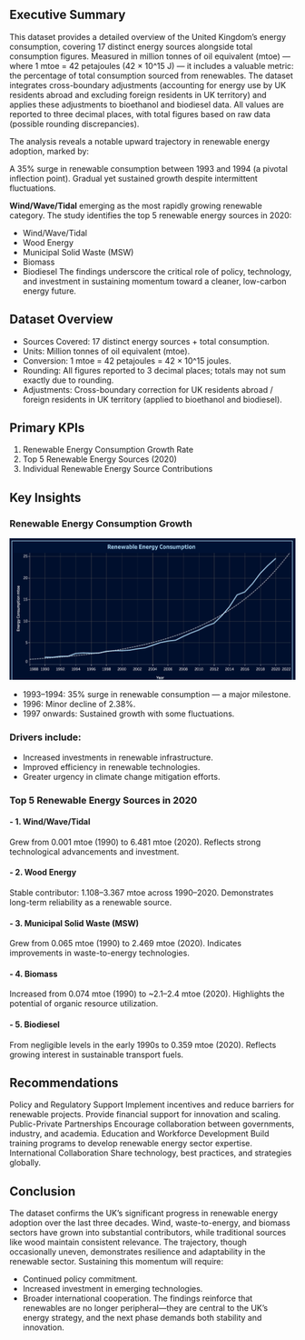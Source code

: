## Executive Summary
This dataset provides a detailed overview of the United Kingdom’s energy consumption, covering 17 distinct energy sources alongside total consumption figures. Measured in million tonnes of oil equivalent (mtoe) — where 1 mtoe = 42 petajoules (42 × 10^15 J) — it includes a valuable metric: the percentage of total consumption sourced from renewables.
The dataset integrates cross-boundary adjustments (accounting for energy use by UK residents abroad and excluding foreign residents in UK territory) and applies these adjustments to bioethanol and biodiesel data. All values are reported to three decimal places, with total figures based on raw data (possible rounding discrepancies).

The analysis reveals a notable upward trajectory in renewable energy adoption, marked by:

A 35% surge in renewable consumption between 1993 and 1994 (a pivotal inflection point).
Gradual yet sustained growth despite intermittent fluctuations.


**Wind/Wave/Tidal** emerging as the most rapidly growing renewable category.
The study identifies the top 5 renewable energy sources in 2020:
- Wind/Wave/Tidal
- Wood Energy
- Municipal Solid Waste (MSW)
- Biomass
- Biodiesel
The findings underscore the critical role of policy, technology, and investment in sustaining momentum toward a cleaner, low-carbon energy future.
## Dataset Overview
- Sources Covered: 17 distinct energy sources + total consumption.
- Units: Million tonnes of oil equivalent (mtoe).
- Conversion: 1 mtoe = 42 petajoules = 42 × 10^15 joules.
- Rounding: All figures reported to 3 decimal places; totals may not sum exactly due to rounding.
- Adjustments: Cross-boundary correction for UK residents abroad / foreign residents in UK territory (applied to bioethanol and biodiesel).

## Primary KPIs
 1. Renewable Energy Consumption Growth Rate
 2. Top 5 Renewable Energy Sources (2020)
 3. Individual Renewable Energy Source Contributions

## Key Insights


### Renewable Energy Consumption Growth
![image alt](https://github.com/Koa1207/Uk-Renewable-Energy-1990-2020/blob/main/Screenshot%202025-08-13%20at%2017.14.11.png)
- 1993–1994: 35% surge in renewable consumption — a major milestone.
- 1996: Minor decline of 2.38%.
- 1997 onwards: Sustained growth with some fluctuations.
### Drivers include:
- Increased investments in renewable infrastructure.
- Improved efficiency in renewable technologies.
- Greater urgency in climate change mitigation efforts.


### Top 5 Renewable Energy Sources in 2020
#### - 1. Wind/Wave/Tidal
  Grew from 0.001 mtoe (1990) to 6.481 mtoe (2020).
  Reflects strong technological advancements and investment.
#### - 2. Wood Energy
  Stable contributor: 1.108–3.367 mtoe across 1990–2020.
  Demonstrates long-term reliability as a renewable source.
#### - 3. Municipal Solid Waste (MSW)
  Grew from 0.065 mtoe (1990) to 2.469 mtoe (2020).
  Indicates improvements in waste-to-energy technologies.
#### - 4. Biomass
  Increased from 0.074 mtoe (1990) to ~2.1–2.4 mtoe (2020).
  Highlights the potential of organic resource utilization.
#### - 5. Biodiesel
  From negligible levels in the early 1990s to 0.359 mtoe (2020).
  Reflects growing interest in sustainable transport fuels.


## Recommendations
Policy and Regulatory Support
Implement incentives and reduce barriers for renewable projects.
Provide financial support for innovation and scaling.
Public-Private Partnerships
Encourage collaboration between governments, industry, and academia.
Education and Workforce Development
Build training programs to develop renewable energy sector expertise.
International Collaboration
Share technology, best practices, and strategies globally.

## Conclusion
The dataset confirms the UK’s significant progress in renewable energy adoption over the last three decades. Wind, waste-to-energy, and biomass sectors have grown into substantial contributors, while traditional sources like wood maintain consistent relevance. The trajectory, though occasionally uneven, demonstrates resilience and adaptability in the renewable sector.
Sustaining this momentum will require:

- Continued policy commitment.
- Increased investment in emerging technologies.
- Broader international cooperation.
The findings reinforce that renewables are no longer peripheral—they are central to the UK’s energy strategy, and the next phase demands both stability and innovation.
